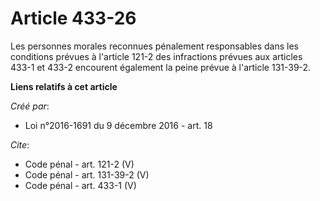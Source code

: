# Article 433-26

Les personnes morales reconnues pénalement responsables dans les conditions prévues à l'article 121-2 des infractions prévues
aux articles 433-1 et 433-2 encourent également la peine prévue à l'article 131-39-2.

**Liens relatifs à cet article**

_Créé par_:

  - Loi n°2016-1691 du 9 décembre 2016 - art. 18

_Cite_:

  - Code pénal - art. 121-2 (V)
  - Code pénal - art. 131-39-2 (V)
  - Code pénal - art. 433-1 (V)
